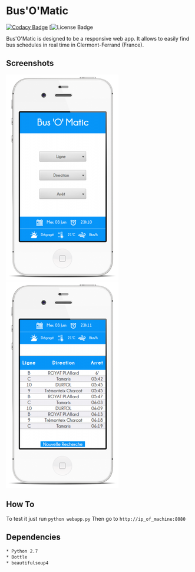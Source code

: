 # Bus'O'Matic

[![Codacy Badge](https://img.shields.io/badge/code%20quality-B-brightgreen.svg)](https://www.codacy.com/app/Oxmel/busomatic?utm_source=github.com&amp;utm_medium=referral&amp;utm_content=Oxmel/busomatic&amp;utm_campaign=Badge_Grade)
[![License Badge](https://img.shields.io/badge/Licence-GPLv3-brightgreen.svg)

Bus'O'Matic is designed to be a responsive web app. It allows to
easily find bus schedules in real time in Clermont-Ferrand (France).

## Screenshots

![initial-search](/screenshots/initial-search.png?raw=true)
![search-result](/screenshots/search-result.png?raw=true)


## How To

To test it just run ```python webapp.py```
Then go to ```http://ip_of_machine:8080```


## Dependencies

	* Python 2.7
	* Bottle
	* beautifulsoup4

